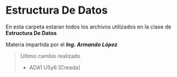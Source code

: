 # Estructura De Datos

En esta carpeta estaran todos los archivos utilizados
en la clase de **Estructura De Datos**

Materia impartida por el ***Ing. Armando López***


>Ultimo cambio realizado
>- ADA1 U5y6 [Creada]
